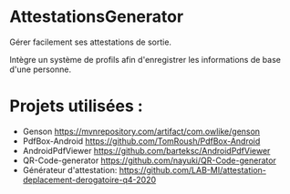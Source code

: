 # AttestationsGenerator
Gérer facilement ses attestations de sortie.

Intègre un système de profils afin d'enregistrer les informations de base d'une personne.

# Projets utilisées :
- Genson https://mvnrepository.com/artifact/com.owlike/genson
- PdfBox-Android https://github.com/TomRoush/PdfBox-Android
- AndroidPdfViewer https://github.com/barteksc/AndroidPdfViewer
- QR-Code-generator https://github.com/nayuki/QR-Code-generator
- Générateur d'attestation: https://github.com/LAB-MI/attestation-deplacement-derogatoire-q4-2020
